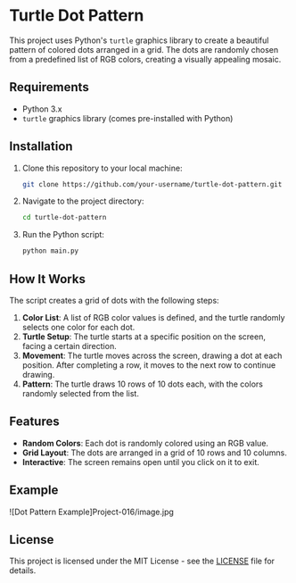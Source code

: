 # Turtle Dot Pattern

This project uses Python's `turtle` graphics library to create a beautiful pattern of colored dots arranged in a grid. The dots are randomly chosen from a predefined list of RGB colors, creating a visually appealing mosaic.

## Requirements

- Python 3.x
- `turtle` graphics library (comes pre-installed with Python)

## Installation

1. Clone this repository to your local machine:

   ```bash
   git clone https://github.com/your-username/turtle-dot-pattern.git
   ```

2. Navigate to the project directory:

   ```bash
   cd turtle-dot-pattern
   ```

3. Run the Python script:

   ```bash
   python main.py
   ```

## How It Works

The script creates a grid of dots with the following steps:

1. **Color List**: A list of RGB color values is defined, and the turtle randomly selects one color for each dot.
2. **Turtle Setup**: The turtle starts at a specific position on the screen, facing a certain direction.
3. **Movement**: The turtle moves across the screen, drawing a dot at each position. After completing a row, it moves to the next row to continue drawing.
4. **Pattern**: The turtle draws 10 rows of 10 dots each, with the colors randomly selected from the list.

## Features

- **Random Colors**: Each dot is randomly colored using an RGB value.
- **Grid Layout**: The dots are arranged in a grid of 10 rows and 10 columns.
- **Interactive**: The screen remains open until you click on it to exit.

## Example

![Dot Pattern Example]Project-016/image.jpg

## License

This project is licensed under the MIT License - see the [LICENSE](LICENSE) file for details.
